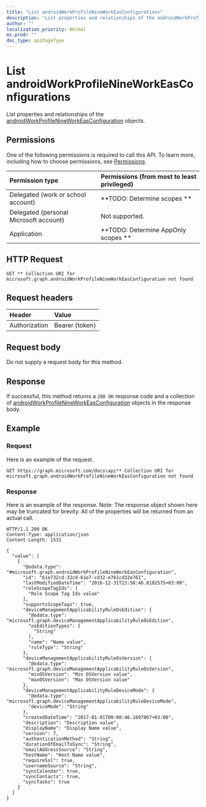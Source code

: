 ```yaml
---
title: "List androidWorkProfileNineWorkEasConfigurations"
description: "List properties and relationships of the androidWorkProfileNineWorkEasConfiguration objects."
author: ""
localization_priority: Normal
ms.prod: ""
doc_type: apiPageType
---
```


# List androidWorkProfileNineWorkEasConfigurations

List properties and relationships of the [androidWorkProfileNineWorkEasConfiguration](../resources/androidworkprofilenineworkeasconfiguration.md) objects.

## Permissions
One of the following permissions is required to call this API. To learn more, including how to choose permissions, see [Permissions](/concepts/permissions-reference.md).

|Permission type|Permissions (from most to least privileged)|
|:---|:---|
|Delegated (work or school account)|**TODO: Determine scopes **|
|Delegated (personal Microsoft account)|Not supported.|
|Application|**TODO: Determine AppOnly scopes **|

## HTTP Request
<!-- {
  "blockType": "ignored"
}
-->
``` http
GET ** Collection URI for microsoft.graph.androidWorkProfileNineWorkEasConfiguration not found
```

## Request headers
|Header|Value|
|:---|:---|
|Authorization|Bearer {token}|

## Request body
Do not supply a request body for this method.

## Response
If successful, this method returns a `200 OK` response code and a collection of [androidWorkProfileNineWorkEasConfiguration](../resources/androidworkprofilenineworkeasconfiguration.md) objects in the response body.

## Example

### Request
Here is an example of the request.
<!-- {
  "blockType": "request",
  "name": "get_androidworkprofilenineworkeasconfiguration"
}
-->
``` http
GET https://graph.microsoft.com/docs\api** Collection URI for microsoft.graph.androidWorkProfileNineWorkEasConfiguration not found
```

### Response
Here is an example of the response. Note: The response object shown here may be truncated for brevity. All of the properties will be returned from an actual call.
<!-- {
  "blockType": "response",
  "truncated": true,
  "@odata.type": "collection(microsoft.graph.androidworkprofilenineworkeasconfiguration)"
}
-->
``` http
HTTP/1.1 200 OK
Content-Type: application/json
Content-Length: 1531

{
  "value": [
    {
      "@odata.type": "#microsoft.graph.androidWorkProfileNineWorkEasConfiguration",
      "id": "61e732cd-32cd-61e7-cd32-e761cd32e761",
      "lastModifiedDateTime": "2016-12-31T23:58:46.8102575+03:00",
      "roleScopeTagIds": [
        "Role Scope Tag Ids value"
      ],
      "supportsScopeTags": true,
      "deviceManagementApplicabilityRuleOsEdition": {
        "@odata.type": "microsoft.graph.deviceManagementApplicabilityRuleOsEdition",
        "osEditionTypes": [
          "String"
        ],
        "name": "Name value",
        "ruleType": "String"
      },
      "deviceManagementApplicabilityRuleOsVersion": {
        "@odata.type": "microsoft.graph.deviceManagementApplicabilityRuleOsVersion",
        "minOSVersion": "Min OSVersion value",
        "maxOSVersion": "Max OSVersion value"
      },
      "deviceManagementApplicabilityRuleDeviceMode": {
        "@odata.type": "microsoft.graph.deviceManagementApplicabilityRuleDeviceMode",
        "deviceMode": "String"
      },
      "createdDateTime": "2017-01-01T00:00:46.1697867+03:00",
      "description": "Description value",
      "displayName": "Display Name value",
      "version": 7,
      "authenticationMethod": "String",
      "durationOfEmailToSync": "String",
      "emailAddressSource": "String",
      "hostName": "Host Name value",
      "requireSsl": true,
      "usernameSource": "String",
      "syncCalendar": true,
      "syncContacts": true,
      "syncTasks": true
    }
  ]
}
```

